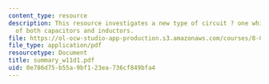 ```yaml
---
content_type: resource
description: This resource investigates a new type of circuit ? one which consists
  of both capacitors and inductors.
file: https://ol-ocw-studio-app-production.s3.amazonaws.com/courses/8-02-physics-ii-electricity-and-magnetism-spring-2007/0e786d75b55a9bf123ea736cf849bfa4_summary_w11d1.pdf
file_type: application/pdf
resourcetype: Document
title: summary_w11d1.pdf
uid: 0e786d75-b55a-9bf1-23ea-736cf849bfa4
---
```

